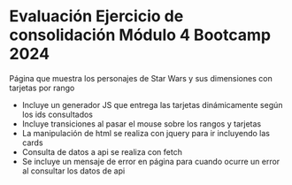 # Evaluación Ejercicio de consolidación Módulo 4 Bootcamp 2024

Página que muestra los personajes de Star Wars y sus dimensiones con tarjetas por rango
* Incluye un generador JS que entrega las tarjetas dinámicamente según los ids consultados
* Incluye transiciones al pasar el mouse sobre los rangos y tarjetas
* La manipulación de html se realiza con jquery para ir incluyendo las cards
* Consulta de datos a api se realiza con fetch
* Se incluye un mensaje de error en página para cuando ocurre un error al consultar los datos de api